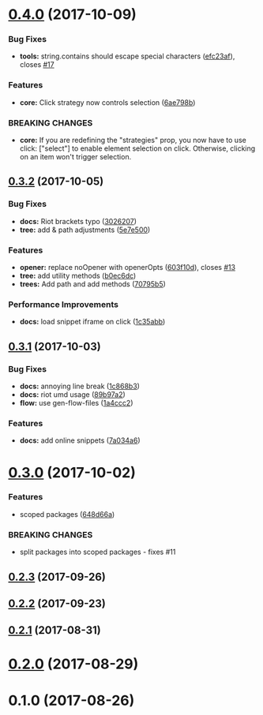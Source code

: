 <a name="0.4.0"></a>
# [0.4.0](https://github.com/elbywan/bosket/compare/0.3.2...0.4.0) (2017-10-09)


### Bug Fixes

* **tools:** string.contains should escape special characters ([efc23af](https://github.com/elbywan/bosket/commit/efc23af)), closes [#17](https://github.com/elbywan/bosket/issues/17)


### Features

* **core:** Click strategy now controls selection ([6ae798b](https://github.com/elbywan/bosket/commit/6ae798b))


### BREAKING CHANGES

* **core:** If you are redefining the "strategies" prop,
you now have to use click: ["select"] to enable element selection on click.
Otherwise, clicking on an item won't trigger selection.



<a name="0.3.2"></a>
## [0.3.2](https://github.com/elbywan/bosket/compare/0.3.1...0.3.2) (2017-10-05)


### Bug Fixes

* **docs:** Riot brackets typo ([3026207](https://github.com/elbywan/bosket/commit/3026207))
* **tree:** add & path adjustments ([5e7e500](https://github.com/elbywan/bosket/commit/5e7e500))


### Features

* **opener:** replace noOpener with openerOpts ([603f10d](https://github.com/elbywan/bosket/commit/603f10d)), closes [#13](https://github.com/elbywan/bosket/issues/13)
* **tree:** add utility methods ([b0ec6dc](https://github.com/elbywan/bosket/commit/b0ec6dc))
* **trees:** Add path and add methods ([70795b5](https://github.com/elbywan/bosket/commit/70795b5))


### Performance Improvements

* **docs:** load snippet iframe on click ([1c35abb](https://github.com/elbywan/bosket/commit/1c35abb))



<a name="0.3.1"></a>
## [0.3.1](https://github.com/elbywan/bosket/compare/0.3.0...0.3.1) (2017-10-03)


### Bug Fixes

* **docs:** annoying line break ([1c868b3](https://github.com/elbywan/bosket/commit/1c868b3))
* **docs:** riot umd usage ([89b97a2](https://github.com/elbywan/bosket/commit/89b97a2))
* **flow:** use gen-flow-files ([1a4ccc2](https://github.com/elbywan/bosket/commit/1a4ccc2))


### Features

* **docs:** add online snippets ([7a034a6](https://github.com/elbywan/bosket/commit/7a034a6))



<a name="0.3.0"></a>
# [0.3.0](https://github.com/elbywan/bosket/compare/0.2.3...0.3.0) (2017-10-02)


### Features

* scoped packages ([648d66a](https://github.com/elbywan/bosket/commit/648d66a))


### BREAKING CHANGES

* split packages into scoped packages - fixes #11



<a name="0.2.3"></a>
## [0.2.3](https://github.com/elbywan/bosket/compare/0.2.2...0.2.3) (2017-09-26)



<a name="0.2.2"></a>
## [0.2.2](https://github.com/elbywan/bosket/compare/0.2.1...0.2.2) (2017-09-23)



<a name="0.2.1"></a>
## [0.2.1](https://github.com/elbywan/bosket/compare/0.2.0...0.2.1) (2017-08-31)



<a name="0.2.0"></a>
# [0.2.0](https://github.com/elbywan/bosket/compare/0.1.0...0.2.0) (2017-08-29)



<a name="0.1.0"></a>
# 0.1.0 (2017-08-26)




